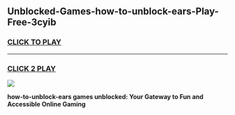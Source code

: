 
## Unblocked-Games-how-to-unblock-ears-Play-Free-3cyib
<h3>
<a href="https://premium76.site?title=how-to-unblock-ears&ref=21A">CLICK TO PLAY</a></h3>
<hr>

<h3>
<a href="https://premium76.site?title=how-to-unblock-ears&ref=21A">CLICK 2 PLAY</a>
  
</h3>

<a href="https://premium76.site?title=how-to-unblock-ears&ref=21A"><img src="https://clearcache.store/games.png"></a>


**how-to-unblock-ears games unblocked: Your Gateway to Fun and Accessible Online Gaming**
